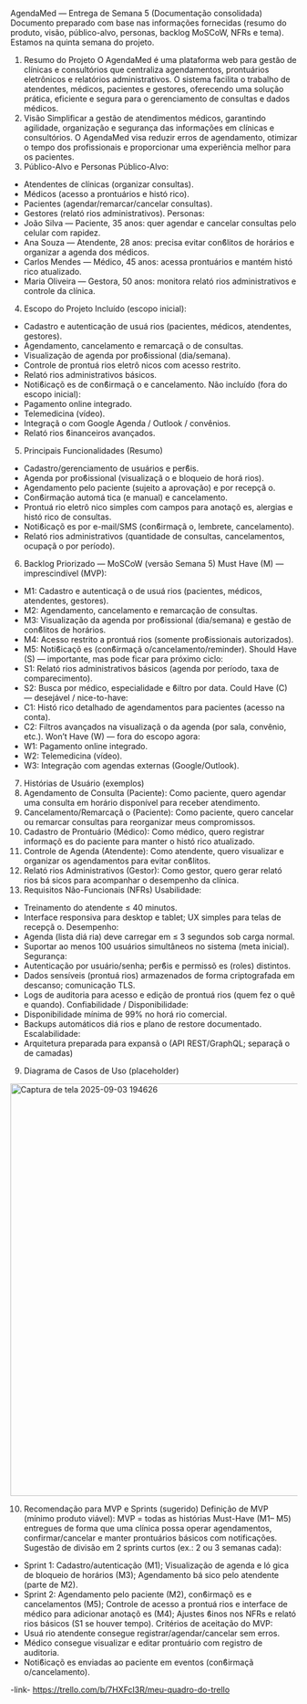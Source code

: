 AgendaMed — Entrega de Semana 5 (Documentação consolidada)
Documento preparado com base nas informações fornecidas (resumo do produto, visão,
público-alvo, personas, backlog MoSCoW, NFRs e tema). Estamos na quinta semana
do projeto.
1. Resumo do Projeto
O AgendaMed é uma plataforma web para gestão de clínicas e consultórios que
centraliza agendamentos, prontuários eletrônicos e relatórios administrativos. O sistema
facilita o trabalho de atendentes, médicos, pacientes e gestores, oferecendo uma
solução prática, eficiente e segura para o gerenciamento de consultas e dados médicos.
2. Visão
Simplificar a gestão de atendimentos médicos, garantindo agilidade, organização e
segurança das informações em clínicas e consultórios. O AgendaMed visa reduzir erros
de agendamento, otimizar o tempo dos profissionais e proporcionar uma experiência
melhor para os pacientes.
3. Público-Alvo e Personas
Público-Alvo:
- Atendentes de clı́nicas (organizar consultas).
- Médicos (acesso a prontuários e histó rico).
- Pacientes (agendar/remarcar/cancelar consultas).
- Gestores (relató rios administrativos).
Personas:
- João Silva — Paciente, 35 anos: quer agendar e cancelar consultas pelo celular com
rapidez.
- Ana Souza — Atendente, 28 anos: precisa evitar conϐlitos de horários e organizar a agenda
dos médicos.
- Carlos Mendes — Médico, 45 anos: acessa prontuários e mantém histó rico atualizado.
- Maria Oliveira — Gestora, 50 anos: monitora relató rios administrativos e controle da
clı́nica.
4. Escopo do Projeto
Incluído (escopo inicial):
- Cadastro e autenticação de usuá rios (pacientes, médicos, atendentes, gestores).
- Agendamento, cancelamento e remarcaçã o de consultas.
- Visualização de agenda por proϐissional (dia/semana).
- Controle de prontuá rios eletrô nicos com acesso restrito.
- Relató rios administrativos básicos.
- Notiϐicaçõ es de conϐirmaçã o e cancelamento.
Não incluído (fora do escopo inicial):
- Pagamento online integrado.
- Telemedicina (vı́deo).
- Integraçã o com Google Agenda / Outlook / convênios.
- Relató rios ϐinanceiros avançados.
5. Principais Funcionalidades (Resumo)
- Cadastro/gerenciamento de usuários e perϐis.
- Agenda por proϐissional (visualizaçã o e bloqueio de horá rios).
- Agendamento pelo paciente (sujeito a aprovação) e por recepçã o.
- Conϐirmação automá tica (e manual) e cancelamento.
- Prontuá rio eletrô nico simples com campos para anotaçõ es, alergias e histó rico de
consultas.
- Notiϐicaçõ es por e-mail/SMS (conϐirmaçã o, lembrete, cancelamento).
- Relató rios administrativos (quantidade de consultas, cancelamentos, ocupaçã o por
perı́odo).
6. Backlog Priorizado — MoSCoW (versão Semana 5)
Must Have (M) — imprescindível (MVP):
- M1: Cadastro e autenticaçã o de usuá rios (pacientes, médicos, atendentes, gestores).
- M2: Agendamento, cancelamento e remarcação de consultas.
- M3: Visualização da agenda por proϐissional (dia/semana) e gestão de conϐlitos de
horários.
- M4: Acesso restrito a prontuá rios (somente proϐissionais autorizados).
- M5: Notiϐicaçõ es (conϐirmaçã o/cancelamento/reminder).
Should Have (S) — importante, mas pode ficar para próximo ciclo:
- S1: Relató rios administrativos básicos (agenda por perı́odo, taxa de comparecimento).
- S2: Busca por médico, especialidade e ϐiltro por data.
Could Have (C) — desejável / nice-to-have:
- C1: Histó rico detalhado de agendamentos para pacientes (acesso na conta).
- C2: Filtros avançados na visualizaçã o da agenda (por sala, convênio, etc.).
Won’t Have (W) — fora do escopo agora:
- W1: Pagamento online integrado.
- W2: Telemedicina (vı́deo).
- W3: Integração com agendas externas (Google/Outlook).
7. Histórias de Usuário (exemplos)
1. Agendamento de Consulta (Paciente): Como paciente, quero agendar uma consulta em
horário disponı́vel para receber atendimento.
2. Cancelamento/Remarcaçã o (Paciente): Como paciente, quero cancelar ou remarcar
consultas para reorganizar meus compromissos.
3. Cadastro de Prontuário (Médico): Como médico, quero registrar informaçõ es do paciente
para manter o histó rico atualizado.
4. Controle de Agenda (Atendente): Como atendente, quero visualizar e organizar os
agendamentos para evitar conϐlitos.
5. Relató rios Administrativos (Gestor): Como gestor, quero gerar relató rios bá sicos para
acompanhar o desempenho da clı́nica.
8. Requisitos Não-Funcionais (NFRs)
Usabilidade:
- Treinamento do atendente ≤ 40 minutos.
- Interface responsiva para desktop e tablet; UX simples para telas de recepçã o.
Desempenho:
- Agenda (lista diá ria) deve carregar em ≤ 3 segundos sob carga normal.
- Suportar ao menos 100 usuários simultâneos no sistema (meta inicial).
Segurança:
- Autenticação por usuário/senha; perϐis e permissõ es (roles) distintos.
- Dados sensı́veis (prontuá rios) armazenados de forma criptografada em descanso;
comunicação TLS.
- Logs de auditoria para acesso e edição de prontuá rios (quem fez o quê e quando).
Confiabilidade / Disponibilidade:
- Disponibilidade mı́nima de 99% no horá rio comercial.
- Backups automáticos diá rios e plano de restore documentado.
Escalabilidade:
- Arquitetura preparada para expansã o (API REST/GraphQL; separaçã o de camadas)
9. Diagrama de Casos de Uso (placeholder)

<img width="523" height="723" alt="Captura de tela 2025-09-03 194626" src="https://github.com/user-attachments/assets/26db521c-ddd4-44a0-92f1-ca2fbeb49440" />


10. Recomendação para MVP e Sprints (sugerido)
Definição de MVP (mínimo produto viável): MVP = todas as histórias Must-Have (M1–
M5) entregues de forma que uma clínica possa operar agendamentos,
confirmar/cancelar e manter prontuários básicos com notificações.
Sugestão de divisão em 2 sprints curtos (ex.: 2 ou 3 semanas cada):
- Sprint 1: Cadastro/autenticação (M1); Visualização de agenda e ló gica de bloqueio de
horários (M3); Agendamento bá sico pelo atendente (parte de M2).
- Sprint 2: Agendamento pelo paciente (M2), conϐirmaçõ es e cancelamentos (M5); Controle
de acesso a prontuá rios e interface de médico para adicionar anotaçõ es (M4); Ajustes ϐinos
nos NFRs e relató rios básicos (S1 se houver tempo).
Critérios de aceitação do MVP:
- Usuá rio atendente consegue registrar/agendar/cancelar sem erros.
- Médico consegue visualizar e editar prontuário com registro de auditoria.
- Notiϐicaçõ es enviadas ao paciente em eventos (conϐirmaçã o/cancelamento).


-link- https://trello.com/b/7HXFcI3R/meu-quadro-do-trello
